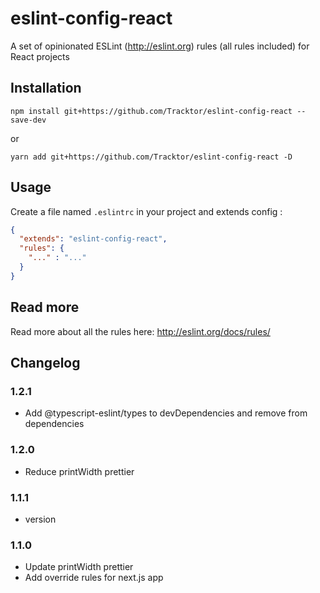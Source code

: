 # eslint-config-react

A set of opinionated ESLint (http://eslint.org) rules (all rules included) for React projects

## Installation

```console
npm install git+https://github.com/Tracktor/eslint-config-react --save-dev
```

or 

```console
yarn add git+https://github.com/Tracktor/eslint-config-react -D
```

## Usage

Create a file named `.eslintrc` in your project and extends config :

```json
{
  "extends": "eslint-config-react",
  "rules": {
    "..." : "..."
  }
}
```

## Read more

Read more about all the rules here: http://eslint.org/docs/rules/

## Changelog

### 1.2.1
- Add @typescript-eslint/types to devDependencies and remove from dependencies

### 1.2.0
- Reduce printWidth prettier

### 1.1.1
- version

### 1.1.0
- Update printWidth prettier
- Add override rules for next.js app